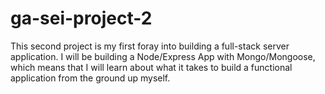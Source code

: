 # ga-sei-project-2
This second project is my first foray into building a full-stack server application. I will be building a Node/Express App with Mongo/Mongoose, which means that I will learn about what it takes to build a functional application from the ground up myself.
